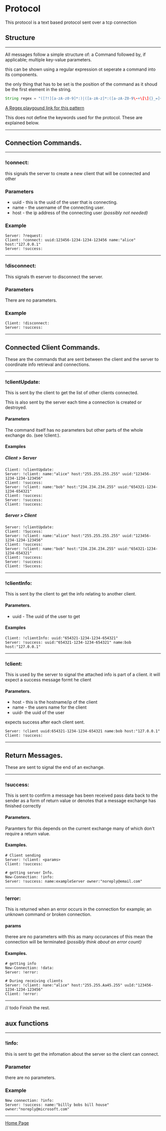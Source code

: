 # Protocol

This protocol is a text based protocol sent over a tcp connection 



## Structure

---

All messages follow a simple structure of: a Command followed by, if applicable; multiple key-value parameters.

this can be shown using a regular expression ot seperate a command into its components.

the only thing that has to be set is the position of the command as it shoud be the first element in the string.

```java
String regex = "([?!][a-zA-z0-9]*:)|([a-zA-z]*:([a-zA-Z0-9\-+\[\]{}_=]+|\".*?\")+)";
```

[A Regex playgound link for this pattern](https://regex101.com/r/KPMh26/1)

This does not define the keywords used for the protocol. These are explained below.

---



## Connection Commands.

---

### !connect:

this signals the server to create a new client that will be connected and other 

### Parameters

* uuid - this is the uuid of the user that is connecting.
* name - the username of the connecting user.
* host - the ip address of the connecting user *(possibly not needed)*

### Example

```
Server: ?request:
Client: !connect: uuid:123456-1234-1234-123456 name:"alice" host:"127.0.0.1"
Server: !success:
```

---

### !disconnect:

This signals th eserver to disconnect the server.

### Parameters

There are no parameters.

### Example

```
Client: !disconnect:
Server: !success:
```

---



## Connected Client Commands.

These are the commands that are sent between the client and the server to coordinate info retrieval and connections.

---

### !clientUpdate:

This is sent by the client to get the list of other clients connected.

This is also sent by the server each time a connection is created or destroyed.

#### Parameters

The command itself has no parameters but other parts of the whole exchange do. (see !client:).

#### Examples

##### Client > Server

```
Client: !clientUpdate:
Server: !client: name:"alice" host:"255.255.255.255" uuid:"123456-1234-1234-123456"
Client: !success:
Server: !client: name:"bob" host:"234.234.234.255" uuid:"654321-1234-1234-654321"
Client: !success:
Server: !success:
Client: !success:
```

##### Server > Client

```
Server: !clientUpdate:
Client: !Success:
Server: !client: name:"alice" host:"255.255.255.255" uuid:"123456-1234-1234-123456"
Client: !success:
Server: !client: name:"bob" host:"234.234.234.255" uuid:"654321-1234-1234-654321"
Client: !success:
Server: !success:
Client: !Success:
```

---

### !clientInfo:

This is sent by the client to get the info relating to another client.

#### Parameters.

* uuid - The uuid of the user to get

#### Examples

```
Client: !clientInfo: uuid:"654321-1234-1234-654321"
Server: !success: uuid:"654321-1234-1234-654321" name:bob host:"127.0.0.1"
```

---

### !client:

This is used by the server to signal the attached info is part of a client. it will expect a success message formt he client

#### Parameters.

* host - this is the hostname/ip of the client
* name - the users name for the client
* uuid- the uuid of the user

expects success after each client sent.

```
Server: !client uuid:654321-1234-1234-654321 name:bob host:"127.0.0.1"
Client: !success:
```

---



## Return Messages.

These are sent to signal the end of an exchange.

---

### !success:

This is sent to confirm a message has been received pass data back to the sender as a form of return value or denotes that a message exchange has finished correctly

#### Parameters.

Paramters for this depends on the current exchange many of which don't require a return value.

#### Examples.

```
# Client sending
Server: !client: <params>
Client: !success:

# getting server Info.
New-Connection: !info:
Server: !success: name:exampleServer owner:"noreply@email.com"

```

---

### !error:

This is returned when an error occurs in the connection for example; an unknown command or broken connection.

#### params

theree are no parameters with this as many occurances of this mean the connection will be terminated *(possibly think about an error count)*

#### Examples.

```
# getting info
New-Connection: !data:
Server: !error:

# During receiving clients
Server: !client: nane:"alice" host:"255.255.Aa45.255" uuId:"123456-1234-1234-123456"
Client: !error:
```

---



// todo Finish the rest.

## aux functions

---

### !info:

this is sent to get the infomation about the server so the client can connect.

### Parameter

there are no parameters.

### Example

``` 
New connection: ?info:
Server: !success: name:"billly bobs bill house" owner:"noreply@microsoft.com"
```

---

[Home Page](https://michael-bailey.github.io/java-chat-server)